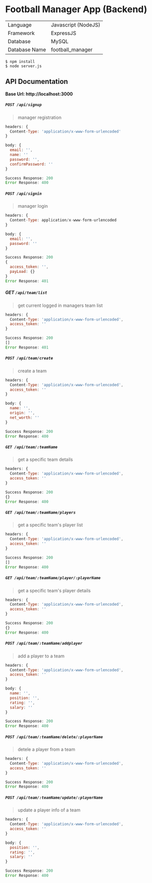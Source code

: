 
# Football Manager App (Backend)

|            |         |          
|     :---       |    :---    |              
|    Language    |   Javascript (NodeJS)    |         
|    Framework   |   ExpressJS   |            
|    Database    |   MySQL       |
|    Database Name    |   football_manager       |



```
$ npm install
$ node server.js
```

## API Documentation

**Base Url: http://localhost:3000**

##### ``POST /api/signup``
> manager registration

```javascript
headers: {
  Content-Type: 'application/x-www-form-urlencoded'
}

body: {
  email: '',
  name: ''
  password: '', 
  confirmPassword: ''
}
```

```javascript
Success Response: 200
Error Response: 400
```


##### ``POST /api/signin``
> manager login

```javascript
headers: {
  Content-Type: application/x-www-form-urlencoded
}

body: {
  email: '',
  password: ''
}
```

```javascript
Success Response: 200
{
  access_token: '',
  payLoad: {}
}
Error Response: 401
```

##### GET ``/api/team/list``
> get current logged in managers team list

```javascript
headers: {
  Content-Type: 'application/x-www-form-urlencoded',
  access_token: ''
}
```

```javascript
Success Response: 200
[]
Error Response: 401
```


##### ``POST /api/team/create``
> create a team

```javascript
headers: {
  Content-Type: 'application/x-www-form-urlencoded',
  access_token: ''
}

body: {
  name: '',
  origin: '',
  net_worth: ''
}
```


```javascript
Success Response: 200
Error Response: 400
```


##### ``GET /api/team/:teamName``
> get a specific team details

```javascript
headers: {
  Content-Type: 'application/x-www-form-urlencoded',
  access_token: ''
}
```

```javascript
Success Response: 200
{}
Error Response: 400
```

##### ``GET /api/team/:teamName/players``
> get a specific team's player list

```javascript
headers: {
  Content-Type: 'application/x-www-form-urlencoded',
  access_token: ''
}
```


```javascript
Success Response: 200
[]
Error Response: 400
```



##### ``GET /api/team/:teamName/player/:playerName``
> get a specific team's player details

```javascript
headers: {
  Content-Type: 'application/x-www-form-urlencoded',
  access_token: ''
}
```


```javascript
Success Response: 200
{}
Error Response: 400
```


##### ``POST /api/team/:teamName/addplayer``
> add a player to a team

```javascript
headers: {
  Content-Type: 'application/x-www-form-urlencoded',
  access_token: ''
}

body: {
  name: '',
  position: '',
  rating: '',
  salary: ''
}
```


```javascript
Success Response: 200
Error Response: 400
```


##### ``POST /api/team/:teamName/delete/:playerName``
> detele a player from a team

```javascript
headers: {
  Content-Type: 'application/x-www-form-urlencoded',
  access_token: ''
}
```


```javascript
Success Response: 200
Error Response: 400
```


##### ``POST /api/team/:teamName/update/:playerName``
> update a player info of a team 

```javascript
headers: {
  Content-Type: 'application/x-www-form-urlencoded',
  access_token: ''
}

body: {
  position: '',
  rating: '',
  salary: ''
}
```


```javascript
Success Response: 200
Error Response: 400
```
